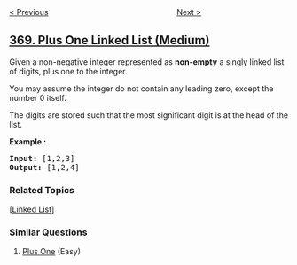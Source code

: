 <!--|This file generated by command(leetcode description); DO NOT EDIT.    |-->
<!--+----------------------------------------------------------------------+-->
<!--|@author    openset <openset.wang@gmail.com>                           |-->
<!--|@link      https://github.com/openset                                 |-->
<!--|@home      https://github.com/openset/leetcode                        |-->
<!--+----------------------------------------------------------------------+-->

[< Previous](https://github.com/openset/leetcode/tree/master/problems/largest-divisible-subset "Largest Divisible Subset")
　　　　　　　　　　　　　　　　
[Next >](https://github.com/openset/leetcode/tree/master/problems/range-addition "Range Addition")

## [369. Plus One Linked List (Medium)](https://leetcode.com/problems/plus-one-linked-list "给单链表加一")

<p>Given a non-negative integer represented as <b>non-empty</b> a singly linked list of digits, plus one to the integer.</p>

<p>You may assume the integer do not contain any leading zero, except the number 0 itself.</p>

<p>The digits are stored such that the most significant digit is at the head of the list.</p>

<div>
<p><strong>Example :</strong></p>

<pre>
<strong>Input: </strong><span id="example-input-1-1">[1,2,3]</span>
<strong>Output: </strong><span id="example-output-1">[1,2,4]</span>
</pre>

### Related Topics
  [[Linked List](https://github.com/openset/leetcode/tree/master/tag/linked-list/README.md)]

### Similar Questions
  1. [Plus One](https://github.com/openset/leetcode/tree/master/problems/plus-one) (Easy)
